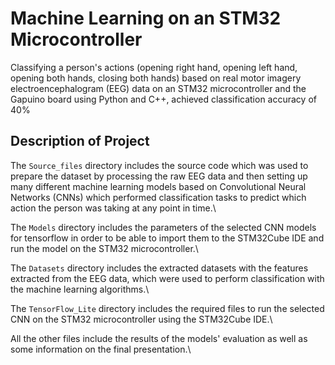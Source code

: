 # Machine Learning on an STM32 Microcontroller
Classifying a person's actions (opening right hand, opening left hand, opening both hands, closing both hands) based on real motor imagery electroencephalogram (EEG) data on an STM32 microcontroller and the Gapuino board using Python and C++, achieved classification accuracy of 40%

## Description of Project
The `Source_files` directory includes the source code which was used to prepare the dataset by processing the raw EEG data and then setting up many different machine learning models based on Convolutional Neural Networks (CNNs) which performed classification tasks to predict which action the person was taking at any point in time.\

The `Models` directory includes the parameters of the selected CNN models for tensorflow in order to be able to import them to the STM32Cube IDE and run the model on the STM32 microcontroller.\

The `Datasets` directory includes the extracted datasets with the features extracted from the EEG data, which were used to perform classification with the machine learning algorithms.\

The `TensorFlow_Lite` directory includes the required files to run the selected CNN on the STM32 microcontroller using the STM32Cube IDE.\

All the other files include the results of the models' evaluation as well as some information on the final presentation.\

